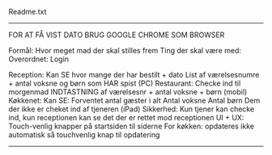 Readme.txt


*********************************************************************************************
FOR AT FÅ VIST DATO BRUG GOOGLE CHROME SOM BROWSER


Formål: Hvor meget mad der skal stilles frem
Ting der skal være med:
Overordnet: Login

Reception: Kan SE hvor mange der har bestilt + dato
           List af værelsesnumre + antal voksne og børn som HAR spist
           (PC)
Restaurant: Checke ind til morgenmad
            INDTASTNING af værelsesnr + antal voksne + børn
            (mobil)
Køkkenet: Kan SE:
            Forventet antal gæster i alt
            Antal voksne
            Antal børn
            Dem der ikke er cheket ind af tjeneren
            (iPad)
Sikkerhed: Kun tjener kan checke ind, kun receptionen kan se det der er rettet mod receptionen
UI + UX: Touch-venlig knapper på startsiden til siderne
           For køkken: opdateres ikke automatisk så touchvenlig knap til opdatering
 
 *********************************************************************************************